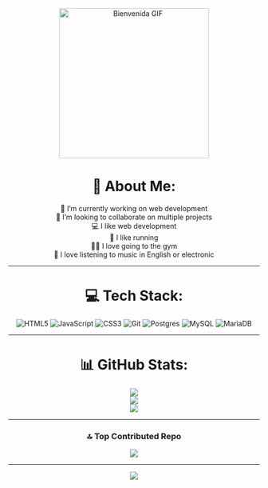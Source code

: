 <div align="center">

<img src="https://media.giphy.com/media/L1R1tvI9svkIWwpVYr/giphy.gif" width="300" alt="Bienvenida GIF" />

# 💫 About Me:
🔭 I’m currently working on web development<br>
👬 I’m looking to collaborate on multiple projects<br>
💻 I like web development <br>
🏃 I like running <br>
🙆‍♀️ I love going to the gym <br>
🎵 I love listening to music in English or electronic<br>

---

# 💻 Tech Stack:

![HTML5](https://img.shields.io/badge/html5-%23E34F26.svg?style=for-the-badge&logo=html5&logoColor=white)
![JavaScript](https://img.shields.io/badge/javascript-%23323330.svg?style=for-the-badge&logo=javascript&logoColor=%23F7DF1E)
![CSS3](https://img.shields.io/badge/css3-%231572B6.svg?style=for-the-badge&logo=css3&logoColor=white)
![Git](https://img.shields.io/badge/git-%23F05033.svg?style=for-the-badge&logo=git&logoColor=white)
![Postgres](https://img.shields.io/badge/postgres-%23316192.svg?style=for-the-badge&logo=postgresql&logoColor=white)
![MySQL](https://img.shields.io/badge/mysql-4479A1.svg?style=for-the-badge&logo=mysql&logoColor=white)
![MariaDB](https://img.shields.io/badge/MariaDB-003545?style=for-the-badge&logo=mariadb&logoColor=white)

---

# 📊 GitHub Stats:

![](https://github-readme-stats.vercel.app/api?username=M-Dami&theme=dark&hide_border=false&include_all_commits=true&count_private=false)<br/>
![](https://nirzak-streak-stats.vercel.app/?user=M-Dami&theme=dark&hide_border=false)<br/>
![](https://github-readme-stats.vercel.app/api/top-langs/?username=M-Dami&theme=dark&hide_border=false&include_all_commits=true&count_private=false&layout=compact)

---

### 🔝 Top Contributed Repo

![](https://github-contributor-stats.vercel.app/api?username=M-Dami&limit=5&theme=cobalt&combine_all_yearly_contributions=true)

---

[![](https://visitcount.itsvg.in/api?id=M-Dami&icon=9&color=10)](https://visitcount.itsvg.in)

</div>
